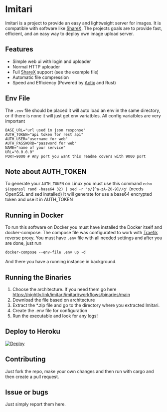 # Imitari
Imitari is a project to provide an easy and lightweight server for images. It is compatible with software like [ShareX](https://github.com/ShareX/ShareX).
The projects goals are to provide fast, efficient, and an easy way to deploy own image upload server.

## Features

- Simple web ui with login and uploader
- Normal HTTP uploader
- Full [ShareX](https://github.com/ShareX/ShareX) support (see the example file)
- Automatic file compression
- Speed and Efficiency (Powered by [Actix](https://github.com/actix/actix) and Rust)

## Env File
The `.env` file should be placed
it will auto load an env in the same directory, or if there is none it will just get env variatbles. All config variatbles are very important

```env
BASE_URL="url used in json response"
AUTH_TOKEN="api token for rest api"
AUTH_USER="username for web"
AUTH_PASSWORD="password for web"
NAME="name of your service"
URL="0.0.0.0"
PORT=9000 # Any port you want this readme covers with 9000 port
```

## Note about AUTH_TOKEN

To generate your `AUTH_TOKEN` on Linux you must use this command `echo $(openssl rand -base64 32) | sed -r 's/[^a-zA-Z0-9]//g'` (needs OpenSSL and sed installed)
It will generate for use a base64 encrypted token and use it in AUTH_TOKEN

## Running in Docker

To run this software on Docker you must have installed the Docker itself and docker-compose.
The compose file was configurated to work with [Traefik](https://github.com/traefik/traefik) reverse proxy.
You must have `.env` file with all needed settings and after you are done, just run

```shell
docker-compose --env-file .env up -d
```

And there you have a running instance in background.

## Running the Binaries

1. Choose the architecture. If you need them go here https://nightly.link/imitari/imitari/workflows/binaries/main
2. Download the file based on architecture
3. Extract the \*.zip file and go to the directory where you extracted Imitari.
4. Create the .env file for configuration
5. Run the executable and look for any logs!

## Deploy to Heroku

[![Deploy](https://www.herokucdn.com/deploy/button.svg)](https://heroku.com/deploy?template=https://github.com/imitari/imitari)

## Contributing

Just fork the repo, make your own changes and then run with cargo and then create a pull request.

## Issue or bugs

Just simply report them here.
